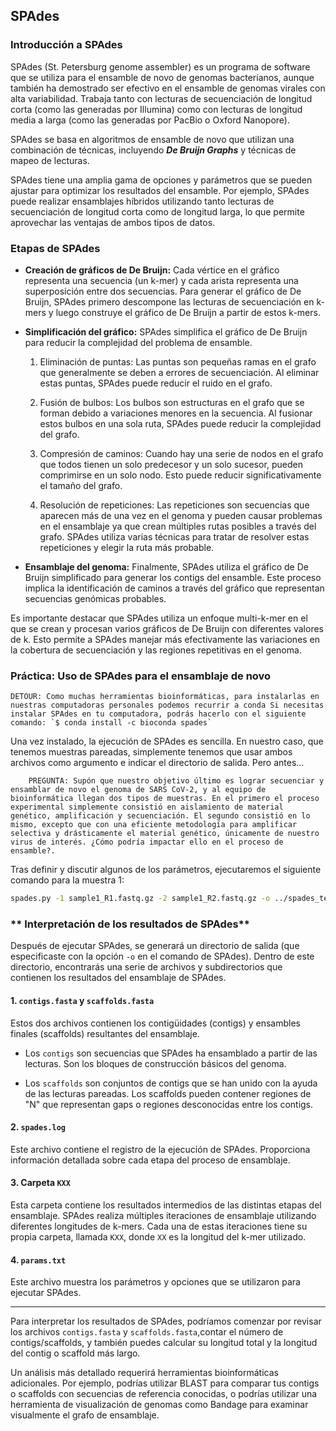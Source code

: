 ## **SPAdes**

### **Introducción a SPAdes**
SPAdes (St. Petersburg genome assembler) es un programa de software que se utiliza para el ensamble de novo de genomas bacterianos, aunque también ha demostrado ser efectivo en el ensamble de genomas virales con alta variabilidad. Trabaja tanto con lecturas de secuenciación de longitud corta (como las generadas por Illumina) como con lecturas de longitud media a larga (como las generadas por PacBio o Oxford Nanopore).

SPAdes se basa en algoritmos de ensamble de novo que utilizan una combinación de técnicas, incluyendo ***De Bruijn Graphs***  y técnicas de mapeo de lecturas.

SPAdes tiene una amplia gama de opciones y parámetros que se pueden ajustar para optimizar los resultados del ensamble. Por ejemplo, SPAdes puede realizar ensamblajes híbridos utilizando tanto lecturas de secuenciación de longitud corta como de longitud larga, lo que permite aprovechar las ventajas de ambos tipos de datos.

### **Etapas de SPAdes**


 * **Creación de gráficos de De Bruijn:** Cada vértice en el gráfico representa una secuencia (un k-mer) y cada arista representa una superposición entre dos secuencias. Para generar el gráfico de De Bruijn, SPAdes primero descompone las lecturas de secuenciación en k-mers y luego construye el gráfico de De Bruijn a partir de estos k-mers.

 * **Simplificación del gráfico:** SPAdes simplifica el gráfico de De Bruijn para reducir la complejidad del problema de ensamble.

     1. Eliminación de puntas: Las puntas son pequeñas ramas en el grafo que generalmente se deben a errores de secuenciación. Al eliminar estas puntas, SPAdes puede reducir el ruido en el grafo.

     2. Fusión de bulbos: Los bulbos son estructuras en el grafo que se forman debido a variaciones menores en la secuencia. Al fusionar estos bulbos en una sola ruta, SPAdes puede reducir la complejidad del grafo.

     3. Compresión de caminos: Cuando hay una serie de nodos en el grafo que todos tienen un solo predecesor y un solo sucesor, pueden comprimirse en un solo nodo. Esto puede reducir significativamente el tamaño del grafo.

     4. Resolución de repeticiones: Las repeticiones son secuencias que aparecen más de una vez en el genoma y pueden causar problemas en el ensamblaje ya que crean múltiples rutas posibles a través del grafo. SPAdes utiliza varias técnicas para tratar de resolver estas repeticiones y elegir la ruta más probable.

 * **Ensamblaje del genoma:** Finalmente, SPAdes utiliza el gráfico de De Bruijn simplificado para generar los contigs del ensamble. Este proceso implica la identificación de caminos a través del gráfico que representan secuencias genómicas probables. 

Es importante destacar que SPAdes utiliza un enfoque multi-k-mer en el que se crean y procesan varios gráficos de De Bruijn con diferentes valores de k. Esto permite a SPAdes manejar más efectivamente las variaciones en la cobertura de secuenciación y las regiones repetitivas en el genoma.

### **Práctica: Uso de SPAdes para el ensamblaje de novo**

    DETOUR: Como muchas herramientas bioinformáticas, para instalarlas en nuestras computadoras personales podemos recurrir a conda Si necesitas instalar SPAdes en tu computadora, podrás hacerlo con el siguiente comando: `$ conda install -c bioconda spades`

Una vez instalado, la ejecución de SPAdes es sencilla. En nuestro caso, que tenemos muestras pareadas, simplemente tenemos que usar ambos archivos como argumento e indicar el directorio de salida. Pero antes...

```{note}
    PREGUNTA: Supón que nuestro objetivo último es lograr secuenciar y ensamblar de novo el genoma de SARS CoV-2, y al equipo de bioinformática llegan dos tipos de muestras. En el primero el proceso experimental simplemente consistió en aislamiento de material genético, amplificación y secuenciación. El segundo consistió en lo mismo, excepto que con una eficiente metodología para amplificar selectiva y drásticamente el material genético, únicamente de nuestro virus de interés. ¿Cómo podría impactar ello en el proceso de ensamble?.
```

Tras definir y discutir algunos de los parámetros, ejecutaremos el siguiente comando para la muestra 1:

```bash
spades.py -1 sample1_R1.fastq.gz -2 sample1_R2.fastq.gz -o ../spades_test/
```


### ** Interpretación de los resultados de SPAdes**

Después de ejecutar SPAdes, se generará un directorio de salida (que especificaste con la opción `-o` en el comando de SPAdes). Dentro de este directorio, encontrarás una serie de archivos y subdirectorios que contienen los resultados del ensamblaje de SPAdes.

#### 1. `contigs.fasta` y `scaffolds.fasta`

Estos dos archivos contienen los contigüidades (contigs) y ensambles finales (scaffolds) resultantes del ensamblaje.

- Los `contigs` son secuencias que SPAdes ha ensamblado a partir de las lecturas. Son los bloques de construcción básicos del genoma.

- Los `scaffolds` son conjuntos de contigs que se han unido con la ayuda de las lecturas pareadas. Los scaffolds pueden contener regiones de "N" que representan gaps o regiones desconocidas entre los contigs.

#### 2. `spades.log`

Este archivo contiene el registro de la ejecución de SPAdes. Proporciona información detallada sobre cada etapa del proceso de ensamblaje. 

#### 3. Carpeta `KXX`

Esta carpeta contiene los resultados intermedios de las distintas etapas del ensamblaje. SPAdes realiza múltiples iteraciones de ensamblaje utilizando diferentes longitudes de k-mers. Cada una de estas iteraciones tiene su propia carpeta, llamada `KXX`, donde `XX` es la longitud del k-mer utilizado.

#### 4. `params.txt`

Este archivo muestra los parámetros y opciones que se utilizaron para ejecutar SPAdes.

---

Para interpretar los resultados de SPAdes, podríamos comenzar por revisar los archivos `contigs.fasta` y `scaffolds.fasta`,contar el número de contigs/scaffolds, y también puedes calcular su longitud total y la longitud del contig o scaffold más largo. 

Un análisis más detallado requerirá herramientas bioinformáticas adicionales. Por ejemplo, podrías utilizar BLAST para comparar tus contigs o scaffolds con secuencias de referencia conocidas, o podrías utilizar una herramienta de visualización de genomas como Bandage para examinar visualmente el grafo de ensamblaje.


